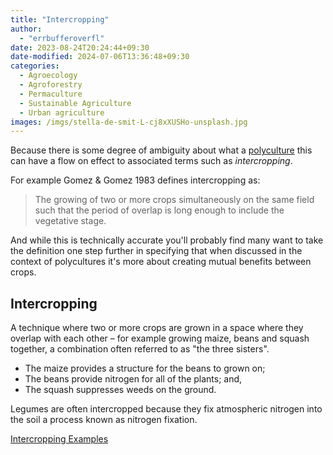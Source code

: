 ```yaml
---
title: "Intercropping"
author:
  - "errbufferoverfl"
date: 2023-08-24T20:24:44+09:30
date-modified: 2024-07-06T13:36:48+09:30
categories:
  - Agroecology
  - Agroforestry
  - Permaculture
  - Sustainable Agriculture
  - Urban agriculture
images: /imgs/stella-de-smit-L-cj8xXUSHo-unsplash.jpg
---
```


Because there is some degree of ambiguity about what a [polyculture](polyculture.md) this can have a flow on effect to associated terms such as *intercropping*.

For example Gomez & Gomez 1983 defines intercropping as:

> The growing of two or more crops simultaneously on the same field such that the period of overlap is long enough to include the vegetative stage.

And while this is technically accurate you'll probably find many want to take the definition one step further in specifying that when discussed in the context of polycultures it's more about creating mutual benefits between crops.

## Intercropping

A technique where two or more crops are grown in a space where they overlap with each other – for example growing maize, beans and squash together, a combination often referred to as "the three sisters".

- The maize provides a structure for the beans to grown on;
- The beans provide nitrogen for all of the plants; and,
- The squash suppresses weeds on the ground.

Legumes are often intercropped because they fix atmospheric nitrogen into the soil a process known as nitrogen fixation.

[Intercropping Examples](intercropping-examples.md)
